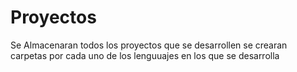 # Proyectos
Se Almacenaran todos los proyectos que se desarrollen se crearan carpetas por cada uno de los lenguuajes en los que se desarrolla
